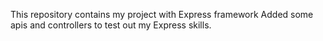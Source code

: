 This repository contains my project with Express framework
Added some apis and controllers to test out  my Express skills.
